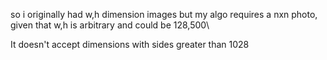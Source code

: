 so i originally had w,h dimension images but my algo requires a nxn photo, given that w,h is arbitrary and could be 128,500\

It doesn't accept dimensions with sides greater than 1028
